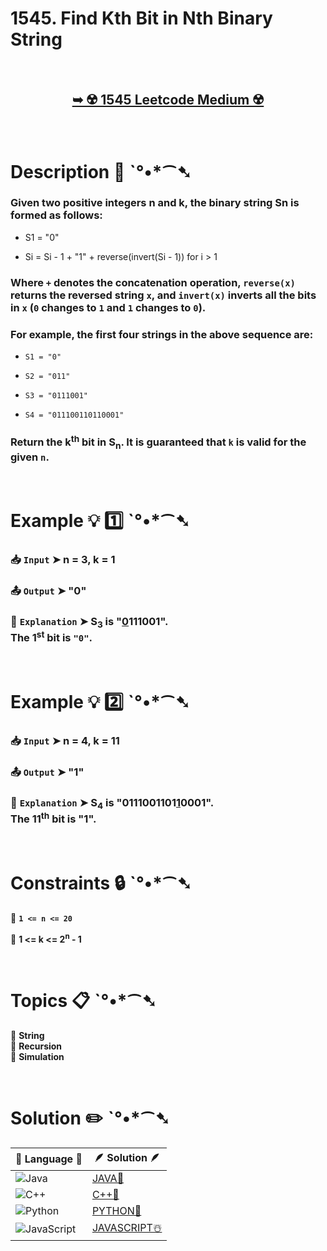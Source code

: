 # 1545. Find Kth Bit in Nth Binary String

</br>

<h2 align="center"> 

<a href="https://leetcode.com/problems/find-kth-bit-in-nth-binary-string/description/?envType=daily-question&envId=2024-10-19"><strong>➥ ☢️ 1545 Leetcode Medium ☢️ </strong></a>
</h2>

</br>

# Description 📜 ˋ°•*⁀➷

### Given two positive integers n and k, the binary string Sn is formed as follows:

- S1 = "0"

- Si = Si - 1 + "1" + reverse(invert(Si - 1)) for i > 1

### Where `+` denotes the concatenation operation, `reverse(x)` returns the reversed string `x`, and `invert(x)` inverts all the bits in `x` (`0` changes to `1` and `1` changes to `0`).

### For example, the first four strings in the above sequence are:

- `S1 = "0"`

- `S2 = "011"`

- `S3 = "0111001"`

- `S4 = "011100110110001"`

### Return the k<sup>th</sup> bit in S<sub>n</sub>. It is guaranteed that `k` is valid for the given `n`.

</br>

# Example 💡 1️⃣ ˋ°•*⁀➷

  ### 📥 `Input`  ➤ n = 3, k = 1

  ### 📤 `Output`  ➤ "0"

  ### 🔦 `Explanation`  ➤ S<sub>3</sub> is "<u>**0**</u>111001". </br> The 1<sup>st</sup> bit is `"0"`.

</br>

# Example 💡 2️⃣ ˋ°•*⁀➷

  ### 📥 `Input` ➤ n = 4, k = 11

  ### 📤 `Output`  ➤ "1"

  ### 🔦 `Explanation` ➤ S<sub>4</sub> is "0111001101<u>**1**</u>0001". </br> The 11<sup>th</sup> bit is "1".

</br>

# Constraints 🔒 ˋ°•*⁀➷

🔹 **`1 <= n <= 20`** </br>

🔹 **1 <= k <= 2<sup>n</sup> - 1** </br>

</br>

# Topics 📋 ˋ°•*⁀➷

🔸 **String**  </br>
🔸 **Recursion**  </br>
🔸 **Simulation**  </br>

</br>

# Solution ✏️ ˋ°•*⁀➷

| 📒 Language 📒  | 🪶 Solution 🪶 |
| ------------- | ------------- |
|  ![Java](https://img.shields.io/badge/java-%23ED8B00.svg?style=for-the-badge&logo=openjdk&logoColor=white)  | [JAVA🍁](https://github.com/Prakhar-002/LEETCODE/blob/main/%F0%9F%93%9C%20Daily%20Challange%20%F0%9F%92%A1/10%20October%20%F0%9F%AA%94%202024/19%20-%2010%20-%202024%20---%201545.%20Find%20Kth%20Bit%20in%20Nth%20Binary%20String%20%E2%98%83%EF%B8%8F%20%F0%9F%8D%81%20%F0%9F%8D%B0%20%F0%9F%8E%B2/%F0%9F%8D%81JAVA%20-%201545.%20Find%20Kth%20Bit%20in%20Nth%20Binary%20String.java) |
|  ![C++](https://img.shields.io/badge/c++-%2300599C.svg?style=for-the-badge&logo=c%2B%2B&logoColor=white)  | [C++🎲](https://github.com/Prakhar-002/LEETCODE/blob/main/%F0%9F%93%9C%20Daily%20Challange%20%F0%9F%92%A1/10%20October%20%F0%9F%AA%94%202024/19%20-%2010%20-%202024%20---%201545.%20Find%20Kth%20Bit%20in%20Nth%20Binary%20String%20%E2%98%83%EF%B8%8F%20%F0%9F%8D%81%20%F0%9F%8D%B0%20%F0%9F%8E%B2/%F0%9F%8E%B2CPP%20-%201545.%20Find%20Kth%20Bit%20in%20Nth%20Binary%20String.cpp)  |
|  ![Python](https://img.shields.io/badge/python-3670A0?style=for-the-badge&logo=python&logoColor=ffdd54)    | [PYTHON🍰](https://github.com/Prakhar-002/LEETCODE/blob/main/%F0%9F%93%9C%20Daily%20Challange%20%F0%9F%92%A1/10%20October%20%F0%9F%AA%94%202024/19%20-%2010%20-%202024%20---%201545.%20Find%20Kth%20Bit%20in%20Nth%20Binary%20String%20%E2%98%83%EF%B8%8F%20%F0%9F%8D%81%20%F0%9F%8D%B0%20%F0%9F%8E%B2/%F0%9F%8D%B0PYTHON%20-%201545.%20Find%20Kth%20Bit%20in%20Nth%20Binary%20String.py) |
| ![JavaScript](https://img.shields.io/badge/javascript-%23323330.svg?style=for-the-badge&logo=javascript&logoColor=%23F7DF1E)   | [JAVASCRIPT☃️](https://github.com/Prakhar-002/LEETCODE/blob/main/%F0%9F%93%9C%20Daily%20Challange%20%F0%9F%92%A1/10%20October%20%F0%9F%AA%94%202024/19%20-%2010%20-%202024%20---%201545.%20Find%20Kth%20Bit%20in%20Nth%20Binary%20String%20%E2%98%83%EF%B8%8F%20%F0%9F%8D%81%20%F0%9F%8D%B0%20%F0%9F%8E%B2/%E2%98%83%EF%B8%8FJAVASCRIPT%20-%201545.%20Find%20Kth%20Bit%20in%20Nth%20Binary%20String.js) |



